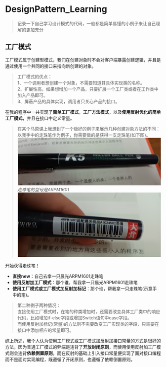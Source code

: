 # DesignPattern_Learning  
>记录一下自己学习设计模式的代码，一般都是简单易懂的小例子来让自己理解的更加充分  
## 工厂模式  
工厂模式属于创建型模式，我们在创建对象时不会对客户端暴露创建逻辑，并且是通过使用一个共同的接口来指向新创建的对象。  
>工厂模式的优点：  
1、一个调用者想创建一个对象，不需要知道其具体实现类的名称。   
2、扩展性高，如果想增加一个产品，只要扩展一个工厂类或者在工作类中加入产品即可。   
3、屏蔽产品的具体实现，调用者只关心产品的接口。  

在我的程序中一共实现了**简单工厂模式**，**工厂方法模式**，以及**使用反射优化的简单工厂模式**，并且在接口中定义常量。  
>在某个马原课上我想到了一个极好的例子来展示几种创建对象方法的不同：  
以我手中的走珠笔作为例子，你需要做的是获得一支走珠笔(如下图)。  
![走珠笔](src/main/resources/FactoryPattern/%E8%B5%B0%E7%8F%A0%E7%AC%94.png)  
*走珠笔的型号是ARPM1601*  
![](src/main/resources/FactoryPattern/%E5%9E%8B%E5%8F%B7.png)  

开始获得走珠笔！  
- **直接new**：自己去拿一只晨光ARPM1601走珠笔  
- **使用反射加工厂模式**：那个谁，帮我拿一只晨光ARPM1601走珠笔  
- **使用工厂模式或工厂模式加反射加标记**：那个谁，帮我拿一只走珠笔(示意手中的笔)。  
>第二种例子两种情况：  
直接使用工厂模式时，在笔的种类增加时，还需要改变具体工厂类中的响应代码，比如增加if-else字段或增加Switch语句中case字段。  
而使用反射加标记(常量)的方法则不需要改变工厂实现类的字段，只需要在接口中添加相应的常量即可。

综上所述，我个人认为使用工厂模式或工厂模式加反射加接口常量的方式是很好的方法，因为普通工厂模式的弊端是违背了**开放封闭原则**，而使用使用反射加工厂模式则会违背**依赖倒置原则**。而在反射的基础上引入接口常量便实现了面对接口编程而不是面对实现编程，既遵循了开闭原则，也遵循了依赖倒置原则。